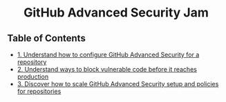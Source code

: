 <h1 align="center">GitHub Advanced Security Jam</h1>

## Table of Contents
- [1. Understand how to configure GitHub Advanced Security for a repository](./1-understand-how-to-configure-github-advanced-security-for-a-repository.md)
- [2. Understand ways to block vulnerable code before it reaches production](./2-understand-ways-to-block-vulnerable-code-before-it-reaches-production.md)
- [3. Discover how to scale GitHub Advanced Security setup and policies for repositories](./3-discover-how-to-scale-github-advanced-security-setup-and-policies-for-repositories.md)
